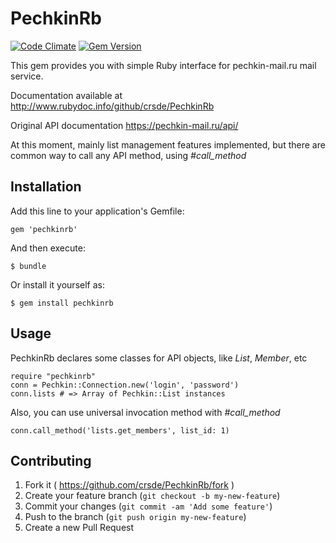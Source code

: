 # PechkinRb

[![Code Climate](https://codeclimate.com/github/crsde/PechkinRb/badges/gpa.svg)](https://codeclimate.com/github/crsde/PechkinRb) [![Gem Version](https://badge.fury.io/rb/pechkinrb.svg)](http://badge.fury.io/rb/pechkinrb)

This gem provides you with simple Ruby interface for pechkin-mail.ru mail service.

Documentation available at http://www.rubydoc.info/github/crsde/PechkinRb

Original API documentation https://pechkin-mail.ru/api/

At this moment, mainly list management features implemented, but there are common way to call any API method, using *#call_method*

## Installation

Add this line to your application's Gemfile:

    gem 'pechkinrb'

And then execute:

    $ bundle

Or install it yourself as:

    $ gem install pechkinrb

## Usage

PechkinRb declares some classes for API objects, like *List*, *Member*, etc

    require "pechkinrb"
    conn = Pechkin::Connection.new('login', 'password')
    conn.lists # => Array of Pechkin::List instances

Also, you can use universal invocation method with *#call_method*

    conn.call_method('lists.get_members', list_id: 1)

## Contributing

1. Fork it ( https://github.com/crsde/PechkinRb/fork )
2. Create your feature branch (`git checkout -b my-new-feature`)
3. Commit your changes (`git commit -am 'Add some feature'`)
4. Push to the branch (`git push origin my-new-feature`)
5. Create a new Pull Request
